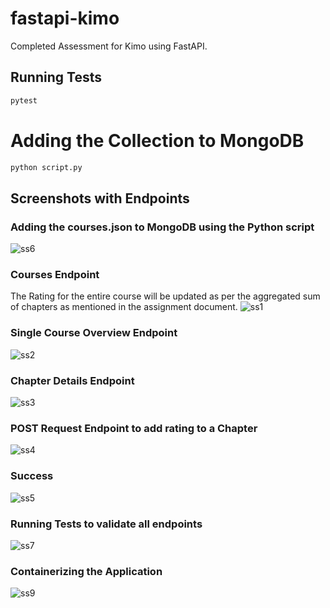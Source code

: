 # fastapi-kimo

Completed Assessment for Kimo using FastAPI.

## Running Tests
```py
pytest
```

# Adding the Collection to MongoDB
```py
python script.py
```

## Screenshots with Endpoints

### Adding the courses.json to MongoDB using the Python script
![ss6](https://user-images.githubusercontent.com/68660002/230711957-bb3b98a8-f9e1-43b4-a961-fb6505152bb4.png)

### Courses Endpoint
The Rating for the entire course will be updated as per the aggregated sum of chapters as mentioned in the assignment document. 
![ss1](https://user-images.githubusercontent.com/68660002/230711960-c831ac8a-e9c4-49f3-a01f-48688f17471d.png)

### Single Course Overview Endpoint
![ss2](https://user-images.githubusercontent.com/68660002/230711951-9e73a391-e5e2-45d9-a14b-13cb7ce8dfc0.png)

### Chapter Details Endpoint
![ss3](https://user-images.githubusercontent.com/68660002/230711953-6909f735-7733-4627-b2ed-8fa71efbe20e.png)

### POST Request Endpoint to add rating to a Chapter
![ss4](https://user-images.githubusercontent.com/68660002/230711954-3f6c5fb0-56de-4a0d-bd77-d3bb469b4c58.png)

### Success
![ss5](https://user-images.githubusercontent.com/68660002/230711955-dc832fa3-5332-4b31-8d08-c1af8ae72183.png)

### Running Tests to validate all endpoints
![ss7](https://user-images.githubusercontent.com/68660002/230711959-553b0c6d-cc4c-4315-a2bf-a9b049b0c8a2.png)

### Containerizing the Application 
![ss9](https://user-images.githubusercontent.com/68660002/230712145-781800a3-165e-4a9a-9002-cbbd6b923946.png)
